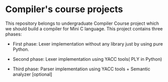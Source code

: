 # Compiler's course projects
This repository belongs to undergraduate Compiler Course project which we should build a compiler for Mini C language. This project contains three phases:

- First phase: Lexer implementation without any library just by using pure Python.

- Second phase: Lexer implementation using YACC tools( PLY in Python)

- Third phase: Parser implementation using YACC tools + Semantic analyzer [optional]

